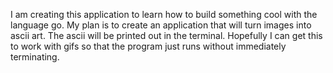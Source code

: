 I am creating this application to learn how to build something cool with the language go.
My plan is to create an application that will turn images into ascii art. The ascii will
be printed out in the terminal.
Hopefully I can get this to work with gifs so that the program just runs without immediately terminating.
